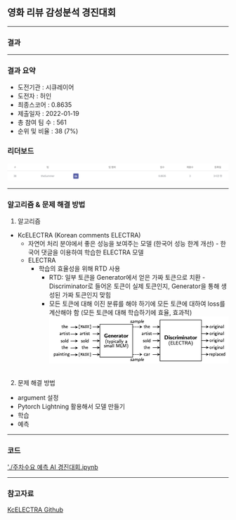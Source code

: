 ## 영화 리뷰 감성분석 경진대회

------------

### 결과

----------------

### 결과 요약

* 도전기관 : 시큐레이어
* 도전자 : 허인
* 최종스코어 : 0.8635
* 제출일자 : 2022-01-19
* 총 참여 팀 수 : 561
* 순위 및 비율 :  38 (7%)

### 리더보드

![결과](screenshot/scoreMovie.png)

----------

### 알고리즘 & 문제 해결 방법

1. 알고리즘
* KcELECTRA (Korean comments ELECTRA)
  * 자연어 처리 분야에서 좋은 성능을 보여주는 모델 (한국어 성능 한계 개선) - 한국어 댓글을 이용하여 학습한 ELECTRA 모델
  * ELECTRA
    - 학습의 효율성을 위해 RTD 사용<br>
      - RTD: 일부 토큰을 Generator에서 얻은 가짜 토큰으로 치환 - Discriminator로 들어온 토큰이 실제 토큰인지, Generator을 통해 생성된 가짜 토큰인지 맞힘<br>
      - 모든 토큰에 대해 이진 분류를 해야 하기에 모든 토큰에 대하여 loss를 계산해야 함 (모든 토큰에 대해 학습하기에 효율, 효과적)
      ![결과](screenshot/electra.png) 
  <br><br>
 
 2. 문제 해결 방법
 * argument 설정
 * Pytorch Lightning 활용해서 모델 만들기
 * 학습
 * 예측
 
-----------

### 코드

['./주차수요 예측 AI 경진대회.ipynb](https://github.com/gjdls01/AutoAPE-challenge3/blob/main/dacon/%EC%A3%BC%EC%B0%A8%EC%88%98%EC%9A%94%20%EC%98%88%EC%B8%A1%20AI%20%EA%B2%BD%EC%A7%84%EB%8C%80%ED%9A%8C/%EC%A3%BC%EC%B0%A8%EC%88%98%EC%9A%94%20%EC%98%88%EC%B8%A1%20AI%20%EA%B2%BD%EC%A7%84%EB%8C%80%ED%9A%8C.ipynb)

-----------

### 참고자료

[KcELECTRA Github](https://link.ainize.ai/3ezh2SS)
